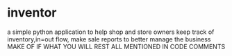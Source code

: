 # inventor
a simple python application to help shop and store owners keep track of inventory,in=out flow, make sale reports to better manage the business
MAKE OF IF WHAT YOU WILL
REST ALL MENTIONED IN CODE COMMENTS
